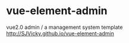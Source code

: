 # vue-element-admin
vue2.0 admin / a management system template http://SJVicky.github.io/vue-element-admin
